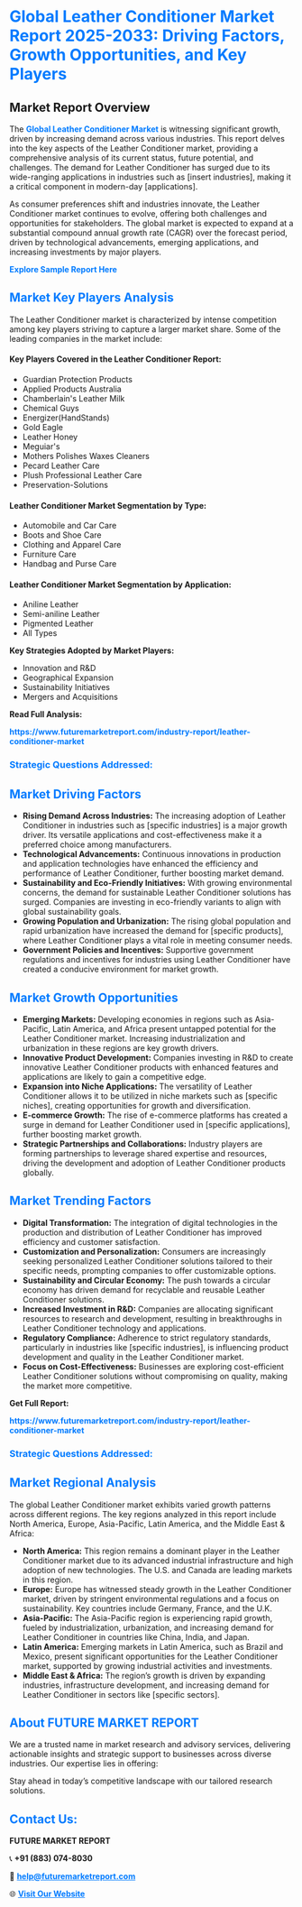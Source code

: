 <h1 style="color: #007BFF;">Global Leather Conditioner Market Report 2025-2033: Driving Factors, Growth Opportunities, and Key Players</h1>

<section id="overview">
<h2>Market Report Overview</h2>
<p>The <a href="https://www.futuremarketreport.com/industry-report/leather-conditioner-market" style="color: #007BFF; text-decoration: none;"><strong>Global Leather Conditioner Market</strong></a> is witnessing significant growth, driven by increasing demand across various industries. This report delves into the key aspects of the Leather Conditioner market, providing a comprehensive analysis of its current status, future potential, and challenges. The demand for Leather Conditioner has surged due to its wide-ranging applications in industries such as [insert industries], making it a critical component in modern-day [applications].</p>
<p>As consumer preferences shift and industries innovate, the Leather Conditioner market continues to evolve, offering both challenges and opportunities for stakeholders. The global market is expected to expand at a substantial compound annual growth rate (CAGR) over the forecast period, driven by technological advancements, emerging applications, and increasing investments by major players.</p>
</section>

<section id="overview">
<p><a href="https://www.futuremarketreport.com/request-sample/reportId=92599" style="color: #007BFF; text-decoration: none;"><strong>Explore Sample Report Here</strong></a></p>
</section>

<section id="key-players">
<h2 style="color: #007BFF;">Market Key Players Analysis</h2>
<p>The Leather Conditioner market is characterized by intense competition among key players striving to capture a larger market share. Some of the leading companies in the market include:</p>
<h4>Key Players Covered in the Leather Conditioner Report:</h4>
<ul><li>Guardian Protection Products</li><li>Applied Products Australia</li><li>Chamberlain&#039;s Leather Milk</li><li>Chemical Guys</li><li>Energizer(HandStands)</li><li>Gold Eagle</li><li>Leather Honey</li><li>Meguiar&#039;s</li><li>Mothers Polishes Waxes Cleaners</li><li>Pecard Leather Care</li><li>Plush Professional Leather Care</li><li>Preservation-Solutions</li></ul>
<h4>Leather Conditioner Market Segmentation by Type:</h4>
<ul><li>Automobile and Car Care</li><li>Boots and Shoe Care</li><li>Clothing and Apparel Care</li><li>Furniture Care</li><li>Handbag and Purse Care</li></ul>

<h4>Leather Conditioner Market Segmentation by Application:</h4>
<ul><li>Aniline Leather</li><li>Semi-aniline Leather</li><li>Pigmented Leather</li><li>All Types</li></ul>
<p><strong>Key Strategies Adopted by Market Players:</strong></p>
<ul>
<li>Innovation and R&D</li>
<li>Geographical Expansion</li>
<li>Sustainability Initiatives</li>
<li>Mergers and Acquisitions</li>
</ul>
</section>

<section>
<p><strong>Read Full Analysis: </strong></p><a href="https://www.futuremarketreport.com/industry-report/leather-conditioner-market" style="color: #007BFF; text-decoration: none;"><strong>https://www.futuremarketreport.com/industry-report/leather-conditioner-market</strong></a>
<h3 style="color: #007BFF;">Strategic Questions Addressed:</h3>
</section>

<section id="driving-factors">
<h2 style="color: #007BFF;">Market Driving Factors</h2>
<ul>
<li><strong>Rising Demand Across Industries:</strong> The increasing adoption of Leather Conditioner in industries such as [specific industries] is a major growth driver. Its versatile applications and cost-effectiveness make it a preferred choice among manufacturers.</li>
<li><strong>Technological Advancements:</strong> Continuous innovations in production and application technologies have enhanced the efficiency and performance of Leather Conditioner, further boosting market demand.</li>
<li><strong>Sustainability and Eco-Friendly Initiatives:</strong> With growing environmental concerns, the demand for sustainable Leather Conditioner solutions has surged. Companies are investing in eco-friendly variants to align with global sustainability goals.</li>
<li><strong>Growing Population and Urbanization:</strong> The rising global population and rapid urbanization have increased the demand for [specific products], where Leather Conditioner plays a vital role in meeting consumer needs.</li>
<li><strong>Government Policies and Incentives:</strong> Supportive government regulations and incentives for industries using Leather Conditioner have created a conducive environment for market growth.</li>
</ul>
</section>

<section id="growth-opportunities">
<h2 style="color: #007BFF;">Market Growth Opportunities</h2>
<ul>
<li><strong>Emerging Markets:</strong> Developing economies in regions such as Asia-Pacific, Latin America, and Africa present untapped potential for the Leather Conditioner market. Increasing industrialization and urbanization in these regions are key growth drivers.</li>
<li><strong>Innovative Product Development:</strong> Companies investing in R&D to create innovative Leather Conditioner products with enhanced features and applications are likely to gain a competitive edge.</li>
<li><strong>Expansion into Niche Applications:</strong> The versatility of Leather Conditioner allows it to be utilized in niche markets such as [specific niches], creating opportunities for growth and diversification.</li>
<li><strong>E-commerce Growth:</strong> The rise of e-commerce platforms has created a surge in demand for Leather Conditioner used in [specific applications], further boosting market growth.</li>
<li><strong>Strategic Partnerships and Collaborations:</strong> Industry players are forming partnerships to leverage shared expertise and resources, driving the development and adoption of Leather Conditioner products globally.</li>
</ul>
</section>

<section id="trending-factors">
<h2 style="color: #007BFF;">Market Trending Factors</h2>
<ul>
<li><strong>Digital Transformation:</strong> The integration of digital technologies in the production and distribution of Leather Conditioner has improved efficiency and customer satisfaction.</li>
<li><strong>Customization and Personalization:</strong> Consumers are increasingly seeking personalized Leather Conditioner solutions tailored to their specific needs, prompting companies to offer customizable options.</li>
<li><strong>Sustainability and Circular Economy:</strong> The push towards a circular economy has driven demand for recyclable and reusable Leather Conditioner solutions.</li>
<li><strong>Increased Investment in R&D:</strong> Companies are allocating significant resources to research and development, resulting in breakthroughs in Leather Conditioner technology and applications.</li>
<li><strong>Regulatory Compliance:</strong> Adherence to strict regulatory standards, particularly in industries like [specific industries], is influencing product development and quality in the Leather Conditioner market.</li>
<li><strong>Focus on Cost-Effectiveness:</strong> Businesses are exploring cost-efficient Leather Conditioner solutions without compromising on quality, making the market more competitive.</li>
</ul>
</section>

<section>
<p><strong>Get Full Report: </strong></p><a href="https://www.futuremarketreport.com/industry-report/leather-conditioner-market" style="color: #007BFF; text-decoration: none;"><strong>https://www.futuremarketreport.com/industry-report/leather-conditioner-market</strong></a>
<h3 style="color: #007BFF;">Strategic Questions Addressed:</h3>
</section>


<section id="regional-analysis">
<h2 style="color: #007BFF;">Market Regional Analysis</h2>
<p>The global Leather Conditioner market exhibits varied growth patterns across different regions. The key regions analyzed in this report include North America, Europe, Asia-Pacific, Latin America, and the Middle East & Africa:</p>
<ul>
<li><strong>North America:</strong> This region remains a dominant player in the Leather Conditioner market due to its advanced industrial infrastructure and high adoption of new technologies. The U.S. and Canada are leading markets in this region.</li>
<li><strong>Europe:</strong> Europe has witnessed steady growth in the Leather Conditioner market, driven by stringent environmental regulations and a focus on sustainability. Key countries include Germany, France, and the U.K.</li>
<li><strong>Asia-Pacific:</strong> The Asia-Pacific region is experiencing rapid growth, fueled by industrialization, urbanization, and increasing demand for Leather Conditioner in countries like China, India, and Japan.</li>
<li><strong>Latin America:</strong> Emerging markets in Latin America, such as Brazil and Mexico, present significant opportunities for the Leather Conditioner market, supported by growing industrial activities and investments.</li>
<li><strong>Middle East & Africa:</strong> The region’s growth is driven by expanding industries, infrastructure development, and increasing demand for Leather Conditioner in sectors like [specific sectors].</li>
</ul>
</section>

<footer>
<h2 style="color: #007BFF;">About FUTURE MARKET REPORT</h2>
<p>We are a trusted name in market research and advisory services, delivering actionable insights and strategic support to businesses across diverse industries. Our expertise lies in offering:</p>

<p>Stay ahead in today’s competitive landscape with our tailored research solutions.</p>

<h2 style="color: #007BFF;">Contact Us:</h2>
<p><strong>FUTURE MARKET REPORT</strong></p>
<p>📞 <strong>+91 (883) 074-8030</strong></p>
<p>📧 <strong><a href="mailto:help@futuremarketreport.com" style="color: #007BFF;">help@futuremarketreport.com</a></strong></p>
<p>🌐 <strong><a href="https://www.futuremarketreport.com/" style="color: #007BFF;">Visit Our Website</a></strong></p>
</footer>
